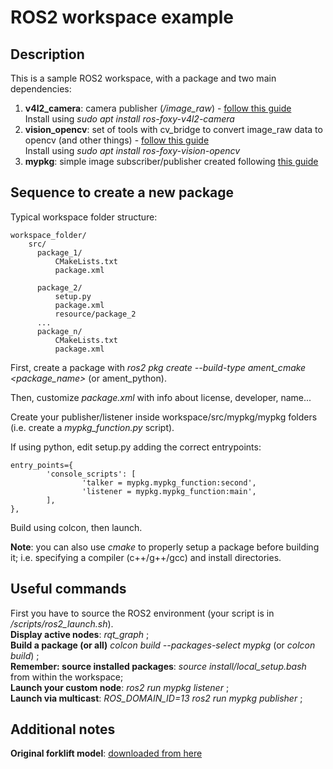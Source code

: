 # ROS2 workspace example
## Description
This is a sample ROS2 workspace, with a package and two main dependencies:  
1. **v4l2_camera**: camera publisher (*/image_raw*) - [follow this guide](https://index.ros.org/r/v4l2_camera/)  
Install using *sudo apt install ros-foxy-v4l2-camera*  
2. **vision_opencv**: set of tools with cv_bridge to convert image_raw data to opencv (and other things) - [follow this guide](https://index.ros.org/p/cv_bridge/github-ros-perception-vision_opencv/)  
Install using *sudo apt install ros-foxy-vision-opencv*
3. **mypkg**: simple image subscriber/publisher created following [this guide](https://index.ros.org/doc/ros2/Tutorials/Creating-Your-First-ROS2-Package/)

## Sequence to create a new package

Typical workspace folder structure:
```
workspace_folder/
    src/
      package_1/
          CMakeLists.txt
          package.xml

      package_2/
          setup.py
          package.xml
          resource/package_2
      ...
      package_n/
          CMakeLists.txt
          package.xml
```

First, create a package with *ros2 pkg create --build-type ament_cmake <package_name>* (or ament_python).

Then, customize *package.xml* with info about license, developer, name...

Create your publisher/listener inside workspace/src/mypkg/mypkg folders (i.e. create a *mypkg_function.py* script).

If using python, edit setup.py adding the correct entrypoints:
```
entry_points={
        'console_scripts': [
                'talker = mypkg.mypkg_function:second',
                'listener = mypkg.mypkg_function:main',
        ],
},
```
Build using colcon, then launch.

**Note**: you can also use *cmake* to properly setup a package before building it; i.e. specifying a compiler (c++/g++/gcc) and install directories.

## Useful commands
First you have to source the ROS2 environment (your script is in */scripts/ros2_launch.sh*).  
**Display active nodes**: *rqt_graph* ;   
**Build a package (or all)** *colcon build --packages-select mypkg* (or *colcon build*) ;  
**Remember: source installed packages**: *source install/local_setup.bash* from within the workspace;  
**Launch your custom node**: *ros2 run mypkg listener* ;  
**Launch via multicast**: *ROS_DOMAIN_ID=13 ros2 run mypkg publisher* ;


## Additional notes  
**Original forklift model**: [downloaded from here](https://open3dmodel.com/3d-models/forklift_476994.html/)  

